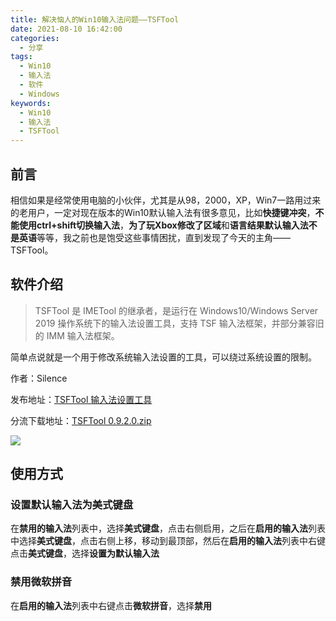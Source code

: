 ```yaml
---
title: 解决恼人的Win10输入法问题——TSFTool
date: 2021-08-10 16:42:00
categories: 
  - 分享
tags:
  - Win10
  - 输入法
  - 软件
  - Windows
keywords: 
  - Win10
  - 输入法
  - TSFTool
---
```


## 前言

相信如果是经常使用电脑的小伙伴，尤其是从98，2000，XP，Win7一路用过来的老用户，一定对现在版本的Win10默认输入法有很多意见，比如**快捷键冲突**，**不能使用ctrl+shift切换输入法**，**为了玩Xbox修改了区域**和**语言结果默认输入法不是英语**等等，我之前也是饱受这些事情困扰，直到发现了今天的主角——TSFTool。

## 软件介绍

>TSFTool 是 IMETool 的继承者，是运行在 Windows10/Windows Server 2019 操作系统下的输入法设置工具，支持 TSF 输入法框架，并部分兼容旧的 IMM 输入法框架。

简单点说就是一个用于修改系统输入法设置的工具，可以绕过系统设置的限制。

作者：Silence

发布地址：[TSFTool 输入法设置工具](https://www.mympc.org/default/tsftool.html "TSFTool 输入法设置工具")

分流下载地址：[TSFTool 0.9.2.0.zip](https://pan.yojigen.tech/Software/Windows/TSFTool/TSFTool%200.9.2.0.zip "TSFTool 0.9.2.0.zip")

![](1.webp)

## 使用方式
### 设置默认输入法为美式键盘
在**禁用的输入法**列表中，选择**美式键盘**，点击右侧启用，之后在**启用的输入法**列表中选择**美式键盘**，点击右侧上移，移动到最顶部，然后在**启用的输入法**列表中右键点击**美式键盘**，选择**设置为默认输入法**

### 禁用微软拼音
在**启用的输入法**列表中右键点击**微软拼音**，选择**禁用**